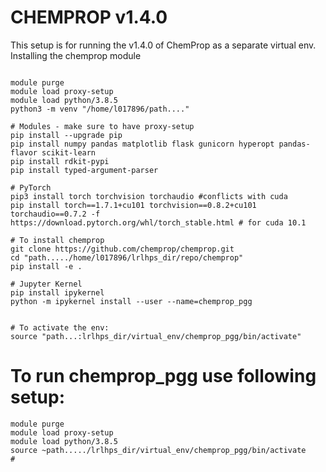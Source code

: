# CHEMPROP v1.4.0

This setup is for running the v1.4.0 of ChemProp as a separate virtual env. Installing the chemprop module

````

module purge 
module load proxy-setup
module load python/3.8.5
python3 -m venv "/home/l017896/path...."

# Modules - make sure to have proxy-setup
pip install --upgrade pip
pip install numpy pandas matplotlib flask gunicorn hyperopt pandas-flavor scikit-learn
pip install rdkit-pypi
pip install typed-argument-parser 

# PyTorch 
pip3 install torch torchvision torchaudio #conflicts with cuda 
pip install torch==1.7.1+cu101 torchvision==0.8.2+cu101 torchaudio==0.7.2 -f https://download.pytorch.org/whl/torch_stable.html # for cuda 10.1 

# To install chemprop
git clone https://github.com/chemprop/chemprop.git
cd "path...../home/l017896/lrlhps_dir/repo/chemprop"
pip install -e .

# Jupyter Kernel
pip install ipykernel
python -m ipykernel install --user --name=chemprop_pgg


# To activate the env:
source "path...:lrlhps_dir/virtual_env/chemprop_pgg/bin/activate"
````

# To run chemprop_pgg use following setup:
````
module purge
module load proxy-setup
module load python/3.8.5
source ~path...../lrlhps_dir/virtual_env/chemprop_pgg/bin/activate
#
